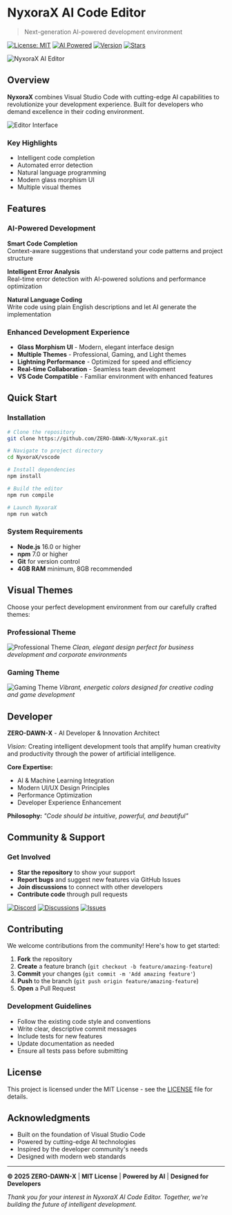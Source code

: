 # NyxoraX AI Code Editor

> Next-generation AI-powered development environment

[![License: MIT](https://img.shields.io/badge/License-MIT-blue.svg)](https://opensource.org/licenses/MIT)
[![AI Powered](https://img.shields.io/badge/AI-Powered-brightgreen.svg)](https://github.com/ZERO-DAWN-X/NyxoraX)
[![Version](https://img.shields.io/badge/Version-2.0-purple.svg)](https://github.com/ZERO-DAWN-X/NyxoraX)
[![Stars](https://img.shields.io/github/stars/ZERO-DAWN-X/NyxoraX?color=yellow)](https://github.com/ZERO-DAWN-X/NyxoraX)

![NyxoraX AI Editor](public/codexpert-logo.png)

## Overview

**NyxoraX** combines Visual Studio Code with cutting-edge AI capabilities to revolutionize your development experience. Built for developers who demand excellence in their coding environment.

![Editor Interface](public/NyxoraX-Editor.png)

### Key Highlights

- Intelligent code completion
- Automated error detection  
- Natural language programming
- Modern glass morphism UI
- Multiple visual themes

## Features

### AI-Powered Development

**Smart Code Completion**  
Context-aware suggestions that understand your code patterns and project structure

**Intelligent Error Analysis**  
Real-time error detection with AI-powered solutions and performance optimization

**Natural Language Coding**  
Write code using plain English descriptions and let AI generate the implementation

### Enhanced Development Experience

- **Glass Morphism UI** - Modern, elegant interface design
- **Multiple Themes** - Professional, Gaming, and Light themes  
- **Lightning Performance** - Optimized for speed and efficiency
- **Real-time Collaboration** - Seamless team development
- **VS Code Compatible** - Familiar environment with enhanced features

## Quick Start

### Installation

```bash
# Clone the repository
git clone https://github.com/ZERO-DAWN-X/NyxoraX.git

# Navigate to project directory
cd NyxoraX/vscode

# Install dependencies
npm install

# Build the editor
npm run compile

# Launch NyxoraX
npm run watch
```

### System Requirements

- **Node.js** 16.0 or higher
- **npm** 7.0 or higher
- **Git** for version control
- **4GB RAM** minimum, 8GB recommended

## Visual Themes

Choose your perfect development environment from our carefully crafted themes:

### Professional Theme

![Professional Theme](public/Professional-Theme.png)
*Clean, elegant design perfect for business development and corporate environments*

### Gaming Theme

![Gaming Theme](public/Gameing-theme.png)
*Vibrant, energetic colors designed for creative coding and game development*

## Developer

**ZERO-DAWN-X** - AI Developer & Innovation Architect

*Vision:* Creating intelligent development tools that amplify human creativity and productivity through the power of artificial intelligence.

**Core Expertise:**

- AI & Machine Learning Integration
- Modern UI/UX Design Principles
- Performance Optimization  
- Developer Experience Enhancement

**Philosophy:** *"Code should be intuitive, powerful, and beautiful"*

## Community & Support

### Get Involved

- **Star the repository** to show your support
- **Report bugs** and suggest new features via GitHub Issues
- **Join discussions** to connect with other developers
- **Contribute code** through pull requests

[![Discord](https://img.shields.io/badge/Discord-Join%20Chat-7289da?logo=discord)](https://discord.gg/nyxorax)
[![Discussions](https://img.shields.io/badge/GitHub-Discussions-181717?logo=github)](https://github.com/ZERO-DAWN-X/NyxoraX/discussions)
[![Issues](https://img.shields.io/badge/Report-Issues-red?logo=github)](https://github.com/ZERO-DAWN-X/NyxoraX/issues)

## Contributing

We welcome contributions from the community! Here's how to get started:

1. **Fork** the repository
2. **Create** a feature branch (`git checkout -b feature/amazing-feature`)
3. **Commit** your changes (`git commit -m 'Add amazing feature'`)
4. **Push** to the branch (`git push origin feature/amazing-feature`)
5. **Open** a Pull Request

### Development Guidelines

- Follow the existing code style and conventions
- Write clear, descriptive commit messages  
- Include tests for new features
- Update documentation as needed
- Ensure all tests pass before submitting

## License

This project is licensed under the MIT License - see the [LICENSE](LICENSE.txt) file for details.

## Acknowledgments

- Built on the foundation of Visual Studio Code
- Powered by cutting-edge AI technologies
- Inspired by the developer community's needs
- Designed with modern web standards

---

**© 2025 ZERO-DAWN-X** | **MIT License** | **Powered by AI** | **Designed for Developers**

*Thank you for your interest in NyxoraX AI Code Editor. Together, we're building the future of intelligent development.*
